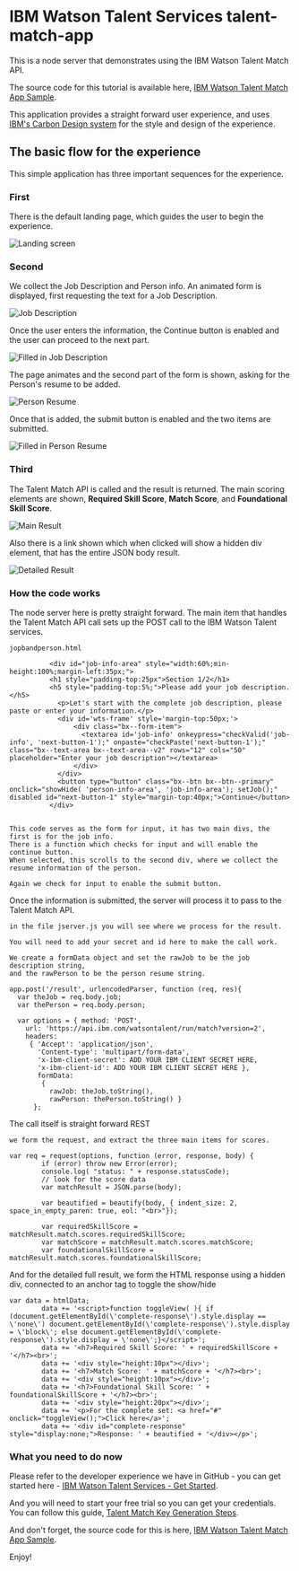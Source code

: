 # IBM Watson Talent Services talent-match-app
This is a node server that demonstrates using the IBM Watson Talent Match API.

The source code for this tutorial is available here, [IBM Watson Talent Match App Sample](https://github.com/watson-talent-services/talent-match-app).

This application provides a straight forward user experience, and uses [IBM's Carbon Design system](https://www.carbondesignsystem.com/) for the style and design of the experience. 

## The basic flow for the experience

This simple application has three important sequences for the experience. 

### First 

There is the default landing page, which guides the user to begin the experience. 

![Landing screen](https://github.com/watson-talent-services/developer-documents/blob/master/images/TMA1.png)

### Second

We collect the Job Description and Person info.
An animated form is displayed, first requesting the text for a Job Description. 

![Job Description](https://github.com/watson-talent-services/developer-documents/blob/master/images/TMA2.png)

Once the user enters the information, the Continue button is enabled and the user can proceed to the next part. 

![Filled in Job Description](https://github.com/watson-talent-services/developer-documents/blob/master/images/TMA3.png)

The page animates and the second part of the form is shown, asking for the Person's resume to be added. 

![Person Resume](https://github.com/watson-talent-services/developer-documents/blob/master/images/TMA4.png)

Once that is added, the submit button is enabled and the two items are submitted. 

![Filled in Person Resume](https://github.com/watson-talent-services/developer-documents/blob/master/images/TMA5.png)

### Third

The Talent Match API is called and the result is returned. 
The main scoring elements are shown, **Required Skill Score**, **Match Score**, and **Foundational Skill Score**. 

![Main Result](https://github.com/watson-talent-services/developer-documents/blob/master/images/TMA6.png)

Also there is a link shown which when clicked will show a hidden div element, that has the entire JSON body result. 

![Detailed Result](https://github.com/watson-talent-services/developer-documents/blob/master/images/TMA7.png)

### How the code works

The node server here is pretty straight forward. The main item that handles the Talent Match API call sets up the POST call to the IBM Watson Talent services. 

```
jopbandperson.html

          <div id="job-info-area" style="width:60%;min-height:100%;margin-left:35px;">
          <h1 style="padding-top:25px">Section 1/2</h1>
          <h5 style="padding-top:5%;">Please add your job description.</h5>
            <p>Let's start with the complete job description, please paste or enter your information.</p>
            <div id='wts-frame' style='margin-top:50px;'>
                <div class="bx--form-item">
                  <textarea id='job-info' onkeypress="checkValid('job-info', 'next-button-1');" onpaste="checkPaste('next-button-1');" class="bx--text-area bx--text-area--v2" rows="12" cols="50" placeholder="Enter your job description"></textarea>
                </div>
            </div>
            <button type="button" class="bx--btn bx--btn--primary" onclick="showHide( 'person-info-area', 'job-info-area'); setJob();" disabled id="next-button-1" style="margin-top:40px;">Continue</button>
          </div>


This code serves as the form for input, it has two main divs, the first is for the job info. 
There is a function which checks for input and will enable the continue button. 
When selected, this scrolls to the second div, where we collect the resume information of the person.

Again we check for input to enable the submit button.
```

Once the information is submitted, the server will process it to pass to the Talent Match API.

```
in the file jserver.js you will see where we process for the result. 

You will need to add your secret and id here to make the call work. 

We create a formData object and set the rawJob to be the job description string, 
and the rawPerson to be the person resume string. 

app.post('/result', urlencodedParser, function (req, res){
  var theJob = req.body.job;
  var thePerson = req.body.person;

  var options = { method: 'POST',
    url: 'https://api.ibm.com/watsontalent/run/match?version=2',
    headers:
     { 'Accept': 'application/json',
       'Content-type': 'multipart/form-data',
       'x-ibm-client-secret': ADD YOUR IBM CLIENT SECRET HERE,
       'x-ibm-client-id': ADD YOUR IBM CLIENT SECRET HERE },
       formData:
        {
          rawJob: theJob.toString(),
          rawPerson: thePerson.toString() }
      };

```

The call itself is straight forward REST

```
we form the request, and extract the three main items for scores.

var req = request(options, function (error, response, body) {
        if (error) throw new Error(error);
        console.log( "status: " + response.statusCode);
        // look for the score data
        var matchResult = JSON.parse(body);

        var beautified = beautify(body, { indent_size: 2, space_in_empty_paren: true, eol: "<br>"});

        var requiredSkillScore = matchResult.match.scores.requiredSkillScore;
        var matchScore = matchResult.match.scores.matchScore;
        var foundationalSkillScore = matchResult.match.scores.foundationalSkillScore;

```

And for the detailed full result, we form the HTML response using a hidden div, connected to an anchor tag to toggle the show/hide

```
var data = htmlData;
        data += '<script>function toggleView( ){ if (document.getElementById(\'complete-response\').style.display == \'none\') document.getElementById(\'complete-response\').style.display = \'block\'; else document.getElementById(\'complete-response\').style.display = \'none\';}</script>';
        data += '<h7>Required Skill Score: ' + requiredSkillScore + '</h7><br>';
        data += '<div style="height:10px"></div>';
        data += '<h7>Match Score: ' + matchScore + '</h7><br>';
        data += '<div style="height:10px"></div>';
        data += '<h7>Foundational Skill Score: ' + foundationalSkillScore + '</h7><br>';
        data += '<div style="height:20px"></div>';
        data += '<p>For the complete set: <a href="#" onclick="toggleView();">Click here</a>';
        data += '<div id="complete-response" style="display:none;">Response: ' + beautified + '</div></p>';

```

### What you need to do now

Please refer to the developer experience we have in GitHub - you can get started here - [IBM Watson Talent Services - Get Started](https://github.com/watson-talent-services/developer-documents/blob/master/get-started/get-started.md).

And you will need to start your free trial so you can get your credentials. You can follow this guide, [Talent Match Key Generation Steps](https://github.com/watson-talent-services/developer-documents/blob/master/developer-guide/v1-trial-reg-guide.md).

And don't forget, the source code for this is here, [IBM Watson Talent Match App Sample](https://github.com/watson-talent-services/talent-match-app).

Enjoy!
